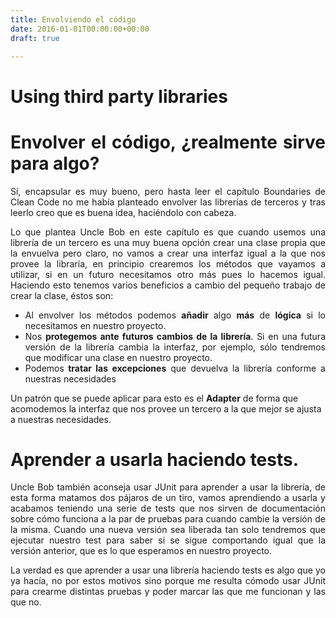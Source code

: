 ```yaml
---
title: Envolviendo el código
date: 2016-01-01T00:00:00+00:00
draft: true

---
```

# Using third party libraries

<h1 style="text-align: justify">Envolver el código, ¿realmente sirve para algo?</h1>
<p style="text-align: justify">Sí, encapsular es muy bueno, pero hasta leer el capítulo Boundaries de Clean Code no me había planteado envolver las librerías de terceros y tras leerlo creo que es buena idea, haciéndolo con cabeza.</p>
<p style="text-align: justify">Lo que plantea Uncle Bob en este capítulo es que cuando usemos una librería de un tercero es una muy buena opción crear una clase propia que la envuelva pero claro, no vamos a crear una interfaz igual a la que nos provee la libraría, en principio crearemos los métodos que vayamos a utilizar, si en un futuro necesitamos otro más pues lo hacemos igual.
Haciendo esto tenemos varios beneficios a cambio del pequeño trabajo de crear la clase, éstos son:</p>

<ul style="text-align: justify">
    <li>Al envolver los métodos podemos <strong>añadir</strong> algo <strong>más</strong> de <strong>lógica</strong> si lo necesitamos en nuestro proyecto.</li>
    <li>Nos <strong>protegemos ante futuros cambios de la librería</strong>.
Si en una futura versión de la librería cambia la interfaz, por ejemplo, sólo tendremos que modificar una clase en nuestro proyecto.</li>
    <li>Podemos<strong> tratar las excepciones</strong> que devuelva la librería conforme a nuestras necesidades</li>
</ul>
Un patrón que se puede aplicar para esto es el <strong>Adapter</strong> de forma que acomodemos la interfaz que nos provee un tercero a la que mejor se ajusta a nuestras necesidades.
<h1 style="text-align: justify">Aprender a usarla haciendo tests.</h1>
<p style="text-align: justify">Uncle Bob también aconseja usar JUnit para aprender a usar la librería, de esta forma matamos dos pájaros de un tiro, vamos aprendiendo a usarla y acabamos teniendo una serie de tests que nos sirven de documentación sobre cómo funciona a la par de pruebas para cuando cambie la versión de la misma. Cuando una nueva versión sea liberada tan solo tendremos que ejecutar nuestro test para saber si se sigue comportando igual que la versión anterior, que es lo que esperamos en nuestro proyecto.</p>
<p style="text-align: justify">La verdad es que aprender a usar una librería haciendo tests es algo que yo ya hacía, no por estos motivos sino porque me resulta cómodo usar JUnit para crearme distintas pruebas y poder marcar las que me funcionan y las que no.</p>